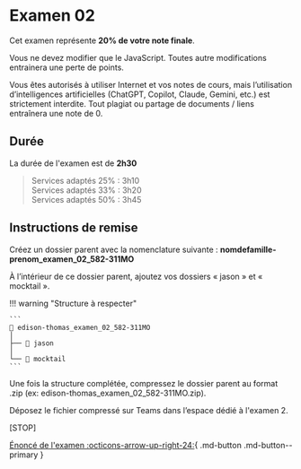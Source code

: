 # Examen 02



Cet examen représente **20% de votre note finale**.

Vous ne devez modifier que le JavaScript. Toutes autre modifications entrainera une perte de points.

Vous êtes autorisés à utiliser Internet et vos notes de cours, mais l’utilisation d’intelligences artificielles (ChatGPT, Copilot, Claude, Gemini, etc.) est strictement interdite. Tout plagiat ou partage de documents / liens entraînera une note de 0.

## Durée

La durée de l'examen est de **2h30**

> Services adaptés 25% : 3h10<br>
> Services adaptés 33% : 3h20<br>
> Services adaptés 50% : 3h45

## Instructions de remise

Créez un dossier parent avec la nomenclature suivante : **nomdefamille-prenom_examen_02_582-311MO**

À l’intérieur de ce dossier parent, ajoutez vos dossiers « jason » et « mocktail ».

!!! warning "Structure à respecter"

    ```
    📁 edison-thomas_examen_02_582-311MO
    │
    ├── 📁 jason
    │
    └── 📁 mocktail
    ```

Une fois la structure complétée, compressez le dossier parent au format .zip (ex: edison-thomas_examen_02_582-311MO.zip).

Déposez le fichier compressé sur Teams dans l’espace dédié à l'examen 2.

[STOP]

[Énoncé de l'examen :octicons-arrow-up-right-24:](./examens/examen000002.md){ .md-button .md-button--primary }